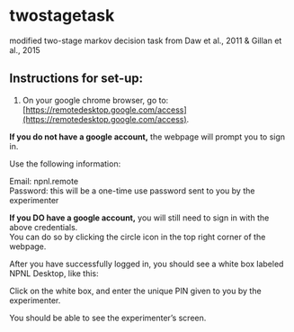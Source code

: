 # twostagetask
modified two-stage markov decision task from Daw et al., 2011 &amp; Gillan et al., 2015

## Instructions for set-up:

1. On your google chrome browser, go to: [https://remotedesktop.google.com/access](https://remotedesktop.google.com/access).

**If you do not have a google account,** the webpage will prompt you to sign in.

Use the following information:

Email: npnl.remote <br>
Password: this will be a one-time use password sent to you by the experimenter


**If you DO have a google account,** you will still need to sign in with the above credentials.<br> 
You can do so by clicking the circle icon in the top right corner of the webpage. 


After you have successfully logged in, you should see a white box labeled NPNL Desktop, like this:

<photo of remote desktop>

Click on the white box, and enter the unique PIN given to you by the experimenter. 

You should be able to see the experimenter’s screen.



